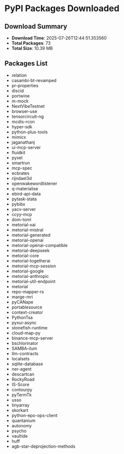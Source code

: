 # PyPI Packages Downloaded

## Download Summary
- **Download Time**: 2025-07-26T12:44:51.353560
- **Total Packages**: 73
- **Total Size**: 10.39 MB

## Packages List
- relation
- casambi-bt-revamped
- pr-properties
- discid
- portwine
- m-mock
- NextVibeTestnet
- browser-use
- tensorcircuit-ng
- mcdis-rcon
- hyper-sdk
- python-plus-tools
- mimicx
- jaganathanj
- ui-mcp-server
- fluidkit
- pyxel
- smartrun
- mcp-spec
- ecbrates
- rijndael3d
- openwakewordlistener
- q-materialise
- ebird-api-data
- pytask-stata
- pybibx
- yacv-server
- ccyy-mcp
- dom-toml
- metorial-xai
- metorial-mistral
- metorial-generated
- metorial-openai
- metorial-openai-compatible
- metorial-deepseek
- metorial-core
- metorial-togetherai
- metorial-mcp-session
- metorial-google
- metorial-anthropic
- metorial-util-endpoint
- metorial
- repo-mapper-rs
- marge-mri
- pyCANape
- portablesource
- context-creator
- PythonTsa
- pyxui-async
- stonefish-runtime
- cloud-map-py
- binance-mcp-server
- bschlorinator
- SAMBA-ilum
- llm-contracts
- localsets
- sqlite-database
- ner-agent
- descartcan
- RockyRoad
- IS-Score
- contourpy
- pyTermTk
- usso
- tinyarray
- skorkart
- python-epo-ops-client
- quantanium
- autonomy
- psycho
- vaultide
- huff
- agb-star-deprojection-methods
